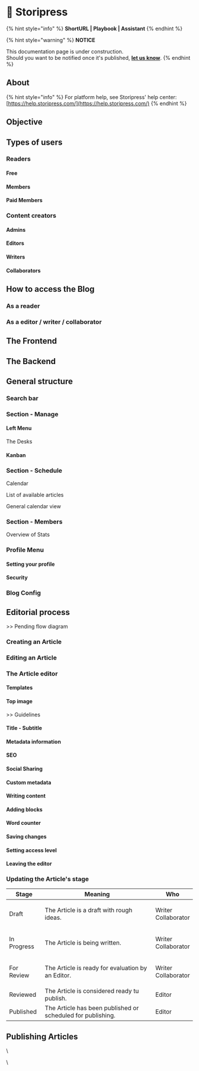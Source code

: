 # 🚧 Storipress

{% hint style="info" %}
**ShortURL | Playbook | Assistant**
{% endhint %}

{% hint style="warning" %}
**NOTICE**

This documentation page is under construction.\
Should you want to be notified once it's published, [**let us know**](https://tiof.click/TIOFTarianUpdatesService).
{% endhint %}

## About



{% hint style="info" %}
For platform help, see Storipress' help center:\
[https://help.storipress.com/](https://help.storipress.com/)
{% endhint %}

## Objective



## Types of users

### Readers

#### Free

#### Members

#### Paid Members

### Content creators

#### Admins

#### Editors

#### Writers

#### Collaborators

## How to access the Blog

### As a reader

### As a editor / writer / collaborator

## The Frontend

## The Backend

## General structure

### Search bar

### Section - Manage

#### Left Menu



The Desks

#### Kanban



### Section - Schedule

Calendar

List of available articles

General calendar view

### Section - Members

Overview of Stats



### Profile Menu

#### Setting your profile

#### Security





### Blog Config







## Editorial process

\>> Pending flow diagram

### Creating an Article

### Editing an Article



### The Article editor

#### Templates



#### Top image

\>> Guidelines

#### Title - Subtitle

#### Metadata information

#### SEO

#### Social Sharing

#### Custom metadata

#### Writing content

#### Adding blocks



#### Word counter

####

#### Saving changes

#### Setting access level

#### Leaving the editor



### Updating the Article's stage



| Stage       | Meaning                                                     | Who                           |
| ----------- | ----------------------------------------------------------- | ----------------------------- |
| Draft       | The Article is a draft with rough ideas.                    | <p>Writer<br>Collaborator</p> |
| In Progress | The Article is being written.                               | <p>Writer<br>Collaborator</p> |
| For Review  | The Article is ready for evaluation by an Editor.           | <p>Writer<br>Collaborator</p> |
| Reviewed    | The Article is considered ready tu publish.                 | Editor                        |
| Published   | The Article has been published or scheduled for publishing. | Editor                        |





## Publishing Articles







\


\




